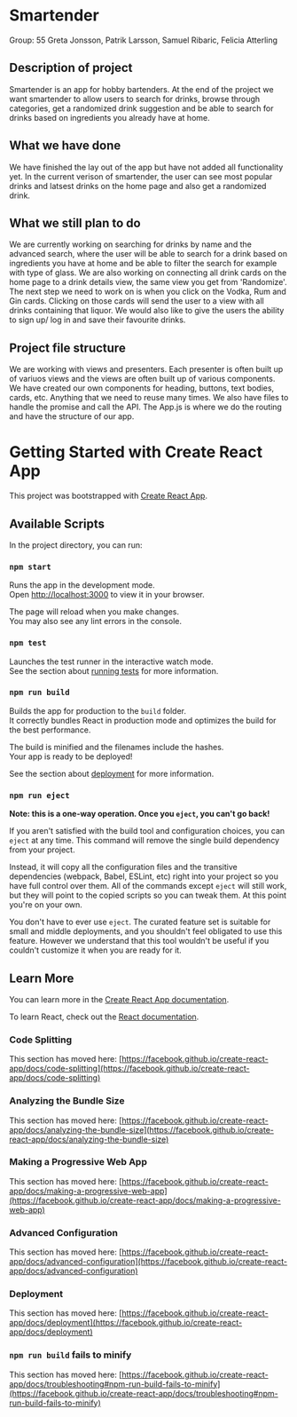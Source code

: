 # Smartender

Group: 55 Greta Jonsson, Patrik Larsson, Samuel Ribaric, Felicia Atterling

## Description of project

Smartender is an app for hobby bartenders. At the end of the project we want smartender to allow users to search for drinks, browse through categories, get a randomized drink suggestion and be able to search for drinks based on ingredients you already have at home.

## What we have done

We have finished the lay out of the app but have not added all functionality yet.
In the current verison of smartender, the user can see most popular drinks and latsest drinks on the home page and also get a randomized drink.

## What we still plan to do

We are currently working on searching for drinks by name and the advanced search, where the user will be able to search for a drink based on ingredients you have at home and be able to filter the search for example with type of glass. We are also working on connecting all drink cards on the home page to a drink details view, the same view you get from 'Randomize'. The next step we need to work on is when you click on the Vodka, Rum and Gin cards. Clicking on those cards will send the user to a view with all drinks containing that liquor. We would also like to give the users the ability to sign up/ log in and save their favourite drinks.

## Project file structure

We are working with views and presenters. Each presenter is often built up of variuos views and the views are often built up of various components. We have created our own components for heading, buttons, text bodies, cards, etc. Anything that we need to reuse many times. We also have files to handle the promise and call the API. The App.js is where we do the routing and have the structure of our app.

# Getting Started with Create React App

This project was bootstrapped with [Create React App](https://github.com/facebook/create-react-app).

## Available Scripts

In the project directory, you can run:

### `npm start`

Runs the app in the development mode.\
Open [http://localhost:3000](http://localhost:3000) to view it in your browser.

The page will reload when you make changes.\
You may also see any lint errors in the console.

### `npm test`

Launches the test runner in the interactive watch mode.\
See the section about [running tests](https://facebook.github.io/create-react-app/docs/running-tests) for more information.

### `npm run build`

Builds the app for production to the `build` folder.\
It correctly bundles React in production mode and optimizes the build for the best performance.

The build is minified and the filenames include the hashes.\
Your app is ready to be deployed!

See the section about [deployment](https://facebook.github.io/create-react-app/docs/deployment) for more information.

### `npm run eject`

**Note: this is a one-way operation. Once you `eject`, you can't go back!**

If you aren't satisfied with the build tool and configuration choices, you can `eject` at any time. This command will remove the single build dependency from your project.

Instead, it will copy all the configuration files and the transitive dependencies (webpack, Babel, ESLint, etc) right into your project so you have full control over them. All of the commands except `eject` will still work, but they will point to the copied scripts so you can tweak them. At this point you're on your own.

You don't have to ever use `eject`. The curated feature set is suitable for small and middle deployments, and you shouldn't feel obligated to use this feature. However we understand that this tool wouldn't be useful if you couldn't customize it when you are ready for it.

## Learn More

You can learn more in the [Create React App documentation](https://facebook.github.io/create-react-app/docs/getting-started).

To learn React, check out the [React documentation](https://reactjs.org/).

### Code Splitting

This section has moved here: [https://facebook.github.io/create-react-app/docs/code-splitting](https://facebook.github.io/create-react-app/docs/code-splitting)

### Analyzing the Bundle Size

This section has moved here: [https://facebook.github.io/create-react-app/docs/analyzing-the-bundle-size](https://facebook.github.io/create-react-app/docs/analyzing-the-bundle-size)

### Making a Progressive Web App

This section has moved here: [https://facebook.github.io/create-react-app/docs/making-a-progressive-web-app](https://facebook.github.io/create-react-app/docs/making-a-progressive-web-app)

### Advanced Configuration

This section has moved here: [https://facebook.github.io/create-react-app/docs/advanced-configuration](https://facebook.github.io/create-react-app/docs/advanced-configuration)

### Deployment

This section has moved here: [https://facebook.github.io/create-react-app/docs/deployment](https://facebook.github.io/create-react-app/docs/deployment)

### `npm run build` fails to minify

This section has moved here: [https://facebook.github.io/create-react-app/docs/troubleshooting#npm-run-build-fails-to-minify](https://facebook.github.io/create-react-app/docs/troubleshooting#npm-run-build-fails-to-minify)

